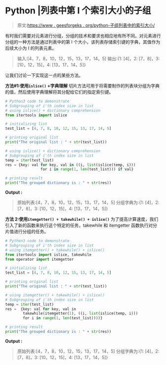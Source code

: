 # Python |列表中第 I 个索引大小的子组

> 原文:[https://www . geesforgeks . org/python-子组列表中的索引大小/](https://www.geeksforgeeks.org/python-subgroups-of-ith-index-size-in-list/)

有时我们需要对元素进行分组，分组的技术和要求也相应地有所不同。对元素进行分组的一种方法是通过列表中的第 I 个大小，该列表存储索引键的字典，其值作为后续大小为 I 的列表元素。

> 输入:[4，7，8，10，12，15，13，17，14，5]
> 输出:{1: [4]，2: [7，8]，3: [10，12，15]，4: [13，17，14，5]}

让我们讨论一下实现这一点的某些方法。

**方法#1:使用`islice()` +字典理解**
切片方法可用于将需要制作的列表块分组为字典的值，然后使用字典理解将其分配给它们的指定索引键。

```py
# Python3 code to demonstrate
# Subgrouping of i'th index size in list
# using islice() + dictionary comprehension
from itertools import islice

# initializing list
test_list = [4, 7, 8, 10, 12, 15, 13, 17, 14, 5]

# printing original list 
print("The original list : " + str(test_list))

# using islice() + dictionary comprehension
# Subgrouping of i'th index size in list
temp = iter(test_list)
res = {key: val for key, val in ((i, list(islice(temp, i)))
                for i in range(1, len(test_list))) if val}

# printing result
print("The grouped dictionary is : " + str(res))
```

**Output :**

> 原始列表:[4，7，8，10，12，15，13，17，14，5]
> 分组字典为:{1: [4]，2: [7，8]，3: [10，12，15]，4: [13，17，14，5]}

**方法 2:使用`itemgetter() + takewhile() + islice()`**
为了提高计算速度，我们引入了新的函数来执行这个特定的任务，takewhile 和 itemgetter 函数执行对分片值进行分组的任务。

```py
# Python3 code to demonstrate
# Subgrouping of i'th index size in list
# using itemgetter() + takewhile() + islice()
from itertools import islice, takewhile
from operator import itemgetter

# initializing list
test_list = [4, 7, 8, 10, 12, 15, 13, 17, 14, 5]

# printing original list 
print("The original list : " + str(test_list))

# using itemgetter() + takewhile() + islice()
# Subgrouping of i'th index size in list
temp = iter(test_list)
res =  {key: val for key, val in 
        takewhile(itemgetter(1), ((i, list(islice(temp, i)))
        for i in range(1, len(test_list))))}

# printing result
print("The grouped dictionary is : " + str(res))
```

**Output :**

> 原始列表:[4，7，8，10，12，15，13，17，14，5]
> 分组字典为:{1: [4]，2: [7，8]，3: [10，12，15]，4: [13，17，14，5]}